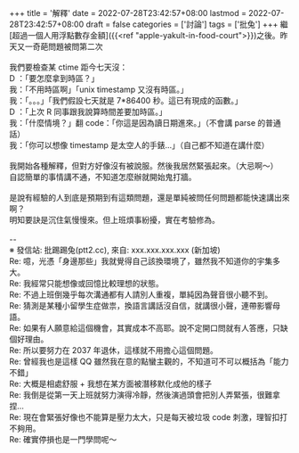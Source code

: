 +++
title = '解釋'
date = 2022-07-28T23:42:57+08:00
lastmod = 2022-07-28T23:42:57+08:00
draft = false
categories = ['討論']
tags = ['批兔']
+++
繼[超過一個人用浮點數存金額]({{<ref "apple-yakult-in-food-court">}})之後。昨天又一奇葩問題被問第二次<br>
<br>
我們要檢查某 ctime 距今七天沒：<br>
D ：「要怎麼拿到時區？」<br>
我：「不用時區啊」「unix timestamp 又沒有時區。」<br>
我：「。。。」「我們假設七天就是 7*86400 秒。這已有現成的函數。」<br>
D ：「上次 R 同事跟我說算時間差要加時區。」<br>
我：「什麼情境？」翻 code：「你這是因為讀日期進來。」（不會講 parse 的普通話）<br>
我：「你可以想像 timestamp 是太空人的手錶…」（自己都不知道在講什麼）<br>
<br>
我開始各種解釋，但對方好像沒有被說服。然後我居然緊張起來。（大忌啊～）<br>
自認簡單的事情講不通，不知道怎麼辦就開始鬼打牆。<br>
<br>
是說有經驗的人到底是預期到有這類問題，還是單純被問任何問題都能快速講出來啊？<br>
明知要訣是沉住氣慢慢來。但上班煩事紛擾，實在考驗修為。<br>
<br>
--<br>
※ 發信站: 批踢踢兔(ptt2.cc), 來自: xxx.xxx.xxx.xxx (新加坡)<br>
Re: 噫，光憑「身邊那些」我就覺得自己該換環境了，雖然我不知道你的宇集多大。<br>
Re: 我經常只能想像或回憶比較理想的狀態。<br>
Re: 不過上班倒幾乎每次溝通都有人請別人重複，單純因為聲音很小聽不到。<br>
Re: 猜測是某種小留學生症做祟，換語言講話沒自信，就講很小聲，連帶影響母語。<br>
Re: 如果有人願意給這個機會，其實成本不高耶。說不定開口問就有人答應，只缺個好理由。<br>
Re: 所以要努力在 2037 年退休，這樣就不用擔心這個問題。<br>
Re: 曾經我也是這樣 QQ 雖然我在意的點蠻主觀的，不知道可不可以概括為「能力不錯」<br>
Re: 大概是相處舒服 + 我想在某方面被潛移默化成他的樣子<br>
Re: 我倒是從第一天上班就努力演得冷靜，然後演過頭會把別人弄緊張，很難拿捏…<br>
Re: 現在會緊張好像也不能算是壓力太大，只是每天被垃圾 code 刺激，理智扣打不夠用。<br>
Re: 確實停損也是一門學問呢～<br>
